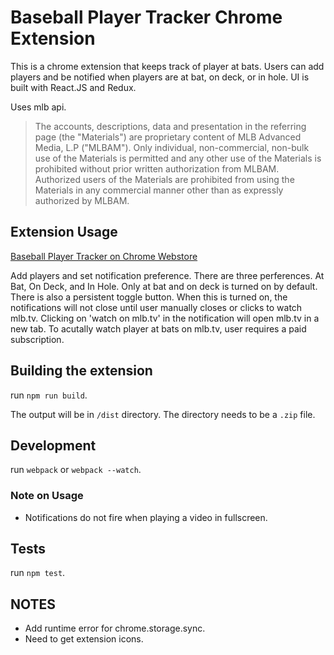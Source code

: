 # Baseball Player Tracker Chrome Extension

This is a chrome extension that keeps track of player at bats.  Users can add players and be notified when players are at bat, on deck, or in hole.  UI is built with React.JS and Redux.

Uses mlb api.
>The accounts, descriptions, data and presentation in the referring page (the "Materials") are proprietary content of MLB Advanced Media, L.P ("MLBAM"). Only individual, non-commercial, non-bulk use of the Materials is permitted and any other use of the Materials is prohibited without prior written authorization from MLBAM. Authorized users of the Materials are prohibited from using the Materials in any commercial manner other than as expressly authorized by MLBAM.

## Extension Usage

[Baseball Player Tracker on Chrome Webstore](https://chrome.google.com/webstore/detail/baseball-player-tracker/oghkpelnhlnbmfhdgmpncggbkdbmnndn)

Add players and set notification preference.
There are three perferences. At Bat, On Deck, and In Hole.
Only at bat and on deck is turned on by default.
There is also a persistent toggle button.  When this is turned on, the notifications will not close until user manually closes or clicks to watch mlb.tv.
Clicking on 'watch on mlb.tv' in the notification will open mlb.tv in a new tab.  To acutally watch player at bats on mlb.tv, user requires a paid subscription.

## Building the extension

run `npm run build`.

The output will be in  `/dist` directory.
The directory needs to be a `.zip` file.

## Development

run `webpack` or `webpack --watch`.

### Note on Usage

* Notifications do not fire when playing a video in fullscreen.

## Tests

run `npm test`.

## NOTES

* Add runtime error for chrome.storage.sync.
* Need to get extension icons.